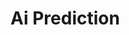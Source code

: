 # Ai Prediction

[Live link]:([https://github.com/facebook/create-react-app](https://simplismart-task.vercel.app/)).
